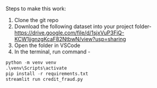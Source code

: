 Steps to make this work:
1. Clone the git repo
2. Download the following dataset into your project folder- https://drive.google.com/file/d/1sjxVuP3FiQ-KCW1jjgnzgKcaF82NtbwN/view?usp=sharing
3. Open the folder in VSCode
4. In the terminal, run command -
```python
python -m venv venv
.\venv\Scripts\activate
pip install -r requirements.txt
streamlit run credit_fraud.py
``` 
